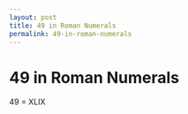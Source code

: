 ```yaml
---
layout: post
title: 49 in Roman Numerals
permalink: 49-in-roman-numerals
---
```


# 49 in Roman Numerals

49 = XLIX
